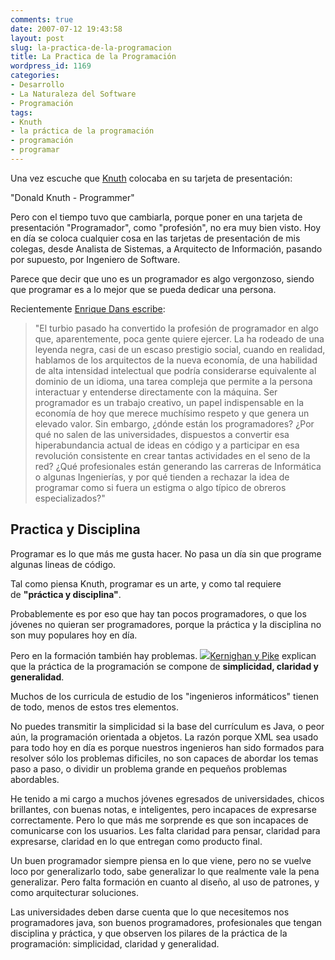 ```yaml
---
comments: true
date: 2007-07-12 19:43:58
layout: post
slug: la-practica-de-la-programacion
title: La Practica de la Programación
wordpress_id: 1169
categories:
- Desarrollo
- La Naturaleza del Software
- Programación
tags:
- Knuth
- la práctica de la programación
- programación
- programar
---
```


Una vez escuche que [Knuth](http://www.lnds.net/2006/09/knuth_responde_a_todas_las_preguntas.html) colocaba en su tarjeta de presentación:

"Donald Knuth - Programmer"

Pero con el tiempo tuvo que cambiarla, porque poner en una tarjeta de presentación "Programador", como "profesión", no era muy bien visto. Hoy en día se coloca cualquier cosa en las tarjetas de presentación de mis colegas, desde Analista de Sistemas, a Arquitecto de Información, pasando por supuesto, por Ingeniero de Software.

Parece que decir que uno es un programador es algo vergonzoso, siendo que programar es a lo mejor que se pueda dedicar una persona.

Recientemente [Enrique Dans escribe](http://www.libertaddigital.com/opiniones/opinion_38393.html):


> "El turbio pasado ha convertido la profesión de programador en algo que, aparentemente, poca gente quiere ejercer. La ha rodeado de una leyenda negra, casi de un escaso prestigio social, cuando en realidad, hablamos de los arquitectos de la nueva economía, de una habilidad de alta intensidad intelectual que podría considerarse equivalente al dominio de un idioma, una tarea compleja que permite a la persona interactuar y entenderse directamente con la máquina. Ser programador es un trabajo creativo, un papel indispensable en la economía de hoy que merece muchísimo respeto y que genera un elevado valor. Sin embargo, ¿dónde están los programadores? ¿Por qué no salen de las universidades, dispuestos a convertir esa hiperabundancia actual de ideas en código y a participar en esa revolución consistente en crear tantas actividades en el seno de la red? ¿Qué profesionales están generando las carreras de Informática o algunas Ingenierías, y por qué tienden a rechazar la idea de programar como si fuera un estigma o algo típico de obreros especializados?"




## Practica y Disciplina


Programar es lo que más me gusta hacer. No pasa un día sin que programe algunas lineas de código.

Tal como piensa Knuth, programar es un arte, y como tal requiere de **"práctica y disciplina"**.

Probablemente es por eso que hay tan pocos programadores, o que los jóvenes no quieran ser programadores, porque la práctica y la disciplina no son muy populares hoy en día.

Pero en la formación también hay problemas.
[
![](file:///I:/documentos/blogs/lnds/La%20Naturaleza%20del%20Software%20%20Archivos%20Julio%202007_files/spanish.jpg)](http://www.amazon.com/gp/redirect.html?ie=UTF8&location=http%3A%2F%2Fwww.amazon.com%2FPractice-Programming-Brian-W-Kernighan%2Fdp%2F020161586X%3Fie%3DUTF8%26s%3Dbooks%26qid%3D1184286585%26sr%3D8-1&tag=lanaturaledel-20&linkCode=ur2&camp=1789&creative=9325)[](http://www.amazon.com/gp/redirect.html?ie=UTF8&location=http%3A%2F%2Fwww.amazon.com%2FPractice-Programming-Brian-W-Kernighan%2Fdp%2F020161586X%3Fie%3DUTF8%26s%3Dbooks%26qid%3D1184286585%26sr%3D8-1&tag=lanaturaledel-20&linkCode=ur2&camp=1789&creative=9325)[Kernighan y Pike](http://cm.bell-labs.com/cm/cs/tpop/index.html) explican que la práctica de la programación se compone de **simplicidad, claridad y generalidad**.

Muchos de los curricula de estudio de los "ingenieros informáticos" tienen de todo, menos de estos tres elementos.

No puedes transmitir la simplicidad si la base del currículum es Java, o peor aún, la programación orientada a objetos. La razón porque XML sea usado para todo hoy en día es porque nuestros ingenieros han sido formados para resolver sólo los problemas dificiles, no son capaces de abordar los temas paso a paso, o dividir un problema grande en pequeños problemas abordables.

He tenido a mi cargo a muchos jóvenes egresados de universidades, chicos brillantes, con buenas notas, e inteligentes, pero incapaces de expresarse correctamente. Pero lo que más me sorprende es que son incapaces de comunicarse con los usuarios. Les falta claridad para pensar, claridad para expresarse, claridad en lo que entregan como producto final.

Un buen programador siempre piensa en lo que viene, pero no se vuelve loco por generalizarlo todo, sabe generalizar lo que realmente vale la pena generalizar. Pero falta formación en cuanto al diseño, al uso de patrones, y como arquitecturar soluciones.

Las universidades deben darse cuenta que lo que necesitemos nos programadores java, son buenos programadores, profesionales que tengan disciplina y práctica, y que observen los pilares de la práctica de la programación: simplicidad, claridad y generalidad.
